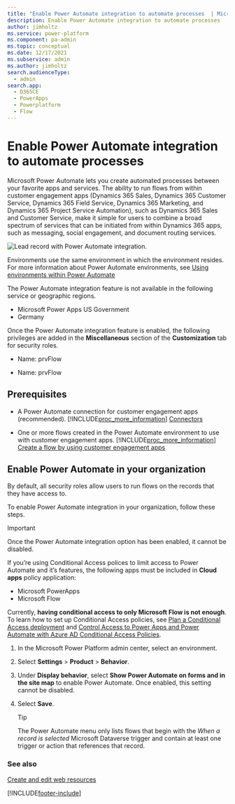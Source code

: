 ```yaml
---
title: "Enable Power Automate integration to automate processes  | MicrosoftDocs"
description: Enable Power Automate integration to automate processes
author: jimholtz
ms.service: power-platform
ms.component: pa-admin
ms.topic: conceptual
ms.date: 12/17/2021
ms.subservice: admin
ms.author: jimholtz
search.audienceType: 
  - admin
search.app:
  - D365CE
  - PowerApps
  - Powerplatform
  - Flow
---
```

# Enable Power Automate integration to automate processes

Microsoft Power Automate lets you create automated processes between your favorite apps and services. The ability to run flows from within customer engagement apps (Dynamics 365 Sales, Dynamics 365 Customer Service, Dynamics 365 Field Service, Dynamics 365 Marketing, and Dynamics 365 Project Service Automation), such as Dynamics 365 Sales and Customer Service, make it simple for users to combine a broad spectrum of services that can be initiated from within Dynamics 365 apps, such as messaging, social engagement, and document routing services.  

![Lead record with Power Automate integration.](media/flow-integration.png)

Environments use the same environment in which the environment resides. For more information about Power Automate environments, see [Using environments within Power Automate](/power-automate/environments-overview-admin)
  
The Power Automate integration feature is not available in the following service or geographic regions.
- Microsoft Power Apps US Government
- Germany

Once the Power Automate integration feature is enabled, the following privileges are added in the **Miscellaneous** section of the **Customization** tab for security roles.  
  
- Name: prvFlow  
  
- Name: prvFlow  
  
## Prerequisites  
  
- A Power Automate connection for customer engagement apps (recommended). [!INCLUDE[proc_more_information](../includes/proc-more-information.md)] [Connectors](/connectors/)  
  
- One or more flows created in the Power Automate environment to use with customer engagement apps. [!INCLUDE[proc_more_information](../includes/proc-more-information.md)] [Create a flow by using customer engagement apps](/power-automate/connection-dynamics365)  
  
## Enable Power Automate in your organization  
By default, all security roles allow users to run flows on the records that they have access to.  
  
To enable Power Automate integration in your organization, follow these steps.  

> [!IMPORTANT]
> Once the Power Automate integration option has been enabled, it cannot be disabled.
>  
> If you’re using Conditional Access polices to limit access to Power Automate and it’s features, the following apps must be included in **Cloud apps** policy application:
> 
> - Microsoft PowerApps
> - Microsoft Flow
> 
> Currently, **having conditional access to only Microsoft Flow is not enough**. To learn how to set up Conditional Access policies, see [Plan a Conditional Access deployment](/azure/active-directory/conditional-access/plan-conditional-access) and [Control Access to Power Apps and Power Automate with Azure AD Conditional Access Policies](https://devblogs.microsoft.com/premier-developer/control-access-to-power-apps-and-power-automate-with-azure-ad-conditional-access-policies/#:~:text=Control%20Access%20to%20Power%20Apps%20and%20Power%20Automate,a%20Conditional%20Access%20Policy.%20...%204%20Summary.%20).

1. In the Microsoft Power Platform admin center, select an environment. 

2. Select **Settings** > **Product** > **Behavior**.   
  
3. Under **Display behavior**, select **Show Power Automate on forms and in the site map** to enable Power Automate. Once enabled, this setting cannot be disabled.

4. Select **Save**.

   > [!TIP]
   >  The Power Automate menu only lists flows that begin with the *When a record is selected* Microsoft Dataverse trigger and contain at least one trigger or action that references that record.
   >  
 
### See also  
 [Create and edit web resources](/powerapps/maker/model-driven-apps/create-edit-web-resources)


[!INCLUDE[footer-include](../includes/footer-banner.md)]
